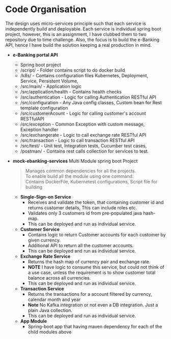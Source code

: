 # Code Organisation

The design uses micro-services principle such that each service is independently build and deployable. Each service is individual spring boot project, however, this is an assignment, I have clubbed them to two repository due to time challenge. Also, the focus is to build the e-Banking API, hence I have build the solution keeping a real production in mind.

* **e-Banking portal API**
  - Spring boot project
  - /script/ - Folder contains script to do docker build 
  - /k8s/ - Contains configuration files Kubernetes, Deployment, Service, Persistent Volume, 
  - /src/main/ - Application logic
  - /src/application/health - Contains health checks
  - /src/authentication - Logic for  calling Authentication RESTful API
  - /src/configuration - Any Java config classes, Custom bean for Rest template configuration
  - /src/customerAcount - Logic for calling customer's account RESTfulAPI
  - /src/exception - Common Exception with custom message, Exception handler  
  - /src/exchangerate - Logic to call exchange rate RESTful API
  - /src/transaction - Logic to call transaction RESTful API  
  - /src/test/ - Unit test, Integration tests, Cucumber test cases, 
  - /postman/ - Contains rest calls collection for services to test.  
* **mock-ebanking-services** Multi Module spring boot Project
    > Manages common dependencies for all the projects. <br> To enable build all the module using one command. <br> Contains DockerFile, Kubernetest configurations, Script file for building
  
  * **Single-Sign-on Service**
    - Receives and validate the token, that containing customer id and returns customer details, This can include roles etc.
    - Validates only 3 customers id from pre-populated java hash-map.  
    - This can be deployed and run as individual service.   
  * **Customer Service**
    - Contains logic to return Customer accounts for each customer by given currency.
    - Additional API to return all the customer accounts.
    - This can be deployed and run as individual service.
  * **Exchange Rate Service**
    - Returns the hash map of currency pair and exchange rate. 
    - **NOTE** I have logic to consume this service, but could not think of a use case, unless the requirement is to show customer
      total balance across all currencies.
    - This can be deployed and run as individual service.
  * **Transaction Service**
    - Returns the transactions for a account filtered by currency, calendar month and year
    - **Note** No Kafka integration or not even a DB integration. Just a plain Java collection.
    - This can be deployed and run as individual service.
  * **App Module**
    - Spring-boot app that having maven dependency for each of the child modules above

